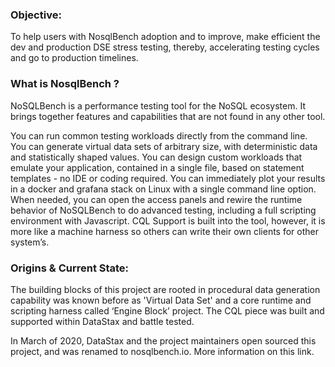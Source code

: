 ### Objective: 
To help users with NosqlBench adoption and to improve, make efficient the dev and production DSE stress testing, thereby, accelerating testing cycles and go to production timelines. 

### What is NosqlBench ? 
NoSQLBench is a performance testing tool for the NoSQL ecosystem. It brings together features and capabilities that are not found in any other tool.

You can run common testing workloads directly from the command line. 
You can generate virtual data sets of arbitrary size, with deterministic data and statistically shaped values.
You can design custom workloads that emulate your application, contained in a single file, based on statement templates - no IDE or coding required.
You can immediately plot your results in a docker and grafana stack on Linux with a single command line option.
When needed, you can open the access panels and rewire the runtime behavior of NoSQLBench to do advanced testing, including a full scripting environment with Javascript.
CQL Support is built into the tool, however, it is more like a machine harness so others can write their own clients for other system’s. 

### Origins & Current State: 
The building blocks of this project are rooted in procedural data generation capability was known before as 'Virtual Data Set' and a core runtime and scripting harness called ‘Engine Block’ project. The CQL piece was built and supported within DataStax and battle tested. 

In March of 2020, DataStax and the project maintainers open sourced this project, and was renamed to nosqlbench.io. More information on this link.
